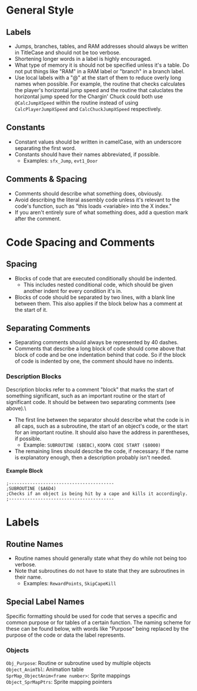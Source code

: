 # General Style
## Labels
- Jumps, branches, tables, and RAM addresses should always be written in TitleCase and should not be too verbose.
- Shortening longer words in a label is highly encouraged.
- What type of memory it is should not be specified unless it's a table. Do not put things like "RAM" in a RAM label or "branch" in a branch label.
- Use local labels with a "@" at the start of them to reduce overly long names when possible. For example, the routine that checks calculates the player's horizontal jump speed and the routine that caluclates the horizontal jump speed for the Chargin' Chuck could both use `@CalcJumpXSpeed` within the routine instead of using `CalcPlayerJumpXSpeed` and `CalcChuckJumpXSpeed` respectively.
## Constants
- Constant values should be written in camelCase, with an underscore separating the first word.
- Constants should have their names abbreviated, if possible.
	- Examples: `sfx_Jump`, `evt1_Door`
## Comments & Spacing
- Comments should describe what something does, obviously.
- Avoid describing the literal assembly code unless it's relevant to the code's function, such as "this loads \<variable\> into the X index."
- If you aren't entirely sure of what something does, add a question mark after the comment.
# Code Spacing and Comments
## Spacing
- Blocks of code that are executed conditionally should be indented. 
	- This includes nested conditional code, which should be given another indent for every condition it's in.
- Blocks of code should be separated by two lines, with a blank line between them. This also applies if the block below has a comment at the start of it.
## Separating Comments
- Separating comments should always be represented by 40 dashes.
- Comments that describe a long block of code should come above that block of code and be one indentation behind that code. So if the block of code is indented by one, the comment should have no indents.
### Description Blocks
Description blocks refer to a comment "block" that marks the start of something significant, such as an important routine or the start of significant code. It should be between two separating comments (see above).\
- The first line between the separator should describe what the code is in all caps, such as a subroutine, the start of an object's code, or the start for an important routine. It should also have the address in parentheses, if possible.
	- Example: `SUBROUTINE ($BEBC)`, `KOOPA CODE START ($8000)`
- The remaining lines should describe the code, if necessary. If the name is explanatory enough, then a description probably isn't needed.
#### Example Block
```
;----------------------------------------
;SUBROUTINE ($A6D4)
;Checks if an object is being hit by a cape and kills it accordingly.
;----------------------------------------
```
# Labels
## Routine Names
- Routine names should generally state what they do while not being too verbose.
- Note that subroutines do not have to state that they are subroutines in their name.
	- Examples: `RewardPoints`, `SkipCapeKill`

## Special Label Names
Specific formatting should be used for code that serves a specific and common purpose or for tables of a certain function. The naming scheme for these can be found below, with words like "Purpose" being replaced by the purpose of the code or data the label represents.
### Objects
`Obj_Purpose`: Routine or subroutine used by multiple objects\
`Object_AnimTbl`: Animation table\
`SprMap_ObjectAnim<frame number>`: Sprite mappings\
`Object_SprMapPtrs`: Sprite mapping pointers
